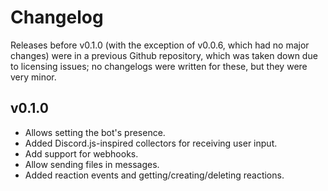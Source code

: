 # Changelog

Releases before v0.1.0 (with the exception of v0.0.6, which had no major changes) were in a previous Github repository, which was taken down due to licensing issues; no changelogs were written for these, but they were very minor.

## v0.1.0
* Allows setting the bot's presence.
* Added Discord.js-inspired collectors for receiving user input.
* Add support for webhooks.
* Allow sending files in messages.
* Added reaction events and getting/creating/deleting reactions.
